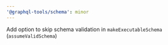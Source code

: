 ```yaml
---
'@graphql-tools/schema': minor
---
```


Add option to skip schema validation in `makeExecutableSchema` (`assumeValidSchema`)
